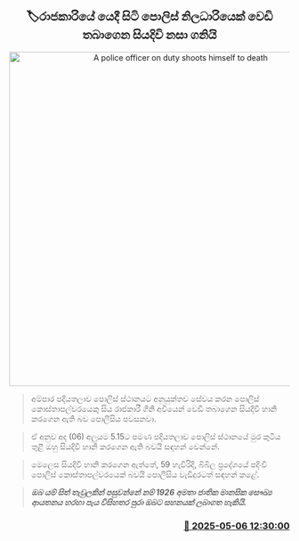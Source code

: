 <p align='center'><b><h2 align='center' title='A police officer on duty shoots himself to death'>🏷රාජකාරියේ යෙදී සිටි පොලිස් නිලධාරියෙක් වෙඩි තබාගෙන සියදිවි නසා ගනියි</h2></b></p>
<p align='center'><img src='https://helakuru.sgp1.cdn.digitaloceanspaces.com/esana/images/lib/death[1].jpg' width='600' alt='A police officer on duty shoots himself to death'></p>

> අම්පාර පදියතලාව පොලිස් ස්ථානයට අනුයුක්තව සේවය කරන පොලිස් කොස්තාපල්වරයෙකු සිය රාජකාරී ගිනි අවියෙන් වෙඩි තබාගෙන සියදිවි හානි කරගෙන ඇති බව පොලීසිය පවසනවා.

> ඒ අනුව අද (06) අලුයම 5.15ට පමණ පදියතලාව පොලිස් ස්ථානයේ මුර කුටිය තුළී ඔහු සියදිවි හානි කරගෙන ඇති බවයි සඳහන් වෙන්නේ.

> මෙලෙස සියදිවි හානි කරගෙන ඇත්තේ, 59 හැවිරිදි, බිබිල ප්‍රදේශයේ පදිංචි පොලිස් කොස්තාපල්වරයෙක් බවයි පොලීසිය වැඩිදුරටත් සඳහන් කළේ.

> <em><strong>ඔබ යම් සිත් තැවුලකින් පසුවන්නේ නම් 1926 අමතා ජාතික මානසික සෞඛ්‍ය ආයතනය හරහා පැය විසිහතර පුරා ඔබට සහනයක් ලබාගත හැකියි.</strong></em>



<h3 align='right'><a href='https://www.helakuru.lk/esana/p/109844/'>📅 2025-05-06 12:30:00</a></h3>
